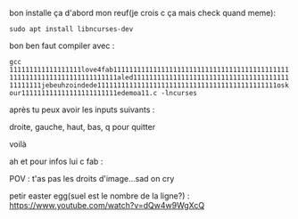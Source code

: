 bon installe ça d'abord mon reuf(je crois c ça mais check quand meme):

`sudo apt install libncurses-dev`

bon ben faut compiler avec :

`gcc 111111111111111111love4fab11111111111111111111111111111111111111111111111111111111111111111111111aled11111111111111111111111111111111111111111111111jebeuhzoindede111111111111111111111111111111111111111111111oskour111111111111111111111111edemoa11.c -lncurses`

après tu peux avoir les inputs suivants :

droite, gauche, haut, bas, q pour quitter

voilà

ah et pour infos lui c fab :


POV :  t'as pas les droits d'image...sad on cry























petir easter egg(suel est le nombre de la ligne?) : https://www.youtube.com/watch?v=dQw4w9WgXcQ
